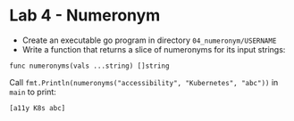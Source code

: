 # Lab 4 - Numeronym

- Create an executable go program in directory `04_numeronym/USERNAME`
- Write a function that returns a slice of numeronyms for its input strings:

```
func numeronyms(vals ...string) []string
```

Call `fmt.Println(numeronyms("accessibility", "Kubernetes", "abc"))` in `main` to print:

```
[a11y K8s abc]
```
